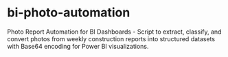 # bi-photo-automation
Photo Report Automation for BI Dashboards  - Script to extract, classify, and convert photos from weekly construction reports into structured datasets with Base64 encoding for Power BI visualizations.
